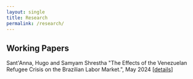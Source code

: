 ```yaml
---
layout: single
title: Research
permalink: /research/
---
```


## Working Papers

Sant'Anna, Hugo and Samyam Shrestha "The Effects of the Venezuelan Refugee Crisis on the Brazilian Labor Market.", May 2024 [[details](/workingpapers/vzcrisis.md)]
